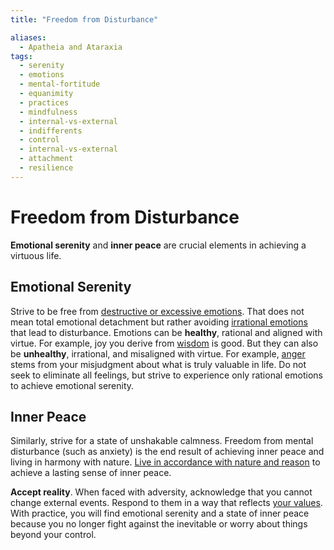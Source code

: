 ```yaml
---
title: "Freedom from Disturbance"

aliases:
  - Apatheia and Ataraxia
tags:
  - serenity
  - emotions
  - mental-fortitude
  - equanimity
  - practices
  - mindfulness
  - internal-vs-external
  - indifferents
  - control
  - internal-vs-external
  - attachment
  - resilience
---
```


# Freedom from Disturbance

**Emotional serenity** and **inner peace** are crucial elements in achieving a
virtuous life.

## Emotional Serenity

Strive to be free from [destructive or excessive
emotions](destructive-emotions.md). That does not mean total emotional
detachment but rather avoiding [irrational emotions](destructive-emotions.md)
that lead to disturbance. Emotions can be **healthy**, rational and aligned with
virtue. For example,  joy you derive from [wisdom](wisdom.md) is good. But they
can also be **unhealthy**, irrational, and misaligned with virtue. For example,
[anger](anger.md) stems from your misjudgment about what is truly valuable in
life. Do not seek to eliminate all feelings, but strive to experience only
rational emotions to achieve emotional serenity.

## Inner Peace

Similarly, strive for a state of unshakable calmness. Freedom from mental
disturbance (such as anxiety) is the end result of achieving inner peace and
living in harmony with nature. [Live in accordance with nature and
reason](living-accordance-nature.md) to achieve a lasting sense of inner peace.

**Accept reality**. When faced with adversity, acknowledge that you cannot
change external events. Respond to them in a way that reflects [your
values](cardinal-virtues.md). With practice, you will find emotional serenity
and a state of inner peace because you no longer fight against the inevitable or
worry about things beyond your control.
